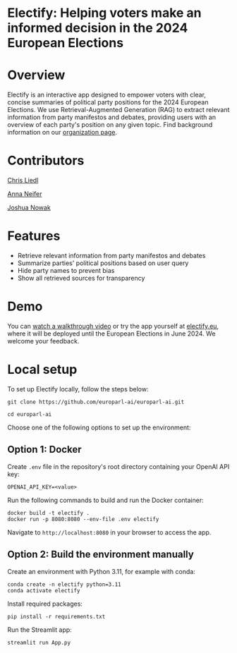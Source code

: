 # Electify: Helping voters make an informed decision in the 2024 European Elections

# Overview
Electify is an interactive app designed to empower voters with clear, concise summaries of political party positions for the 2024 European Elections. We use Retrieval-Augmented Generation (RAG) to extract relevant information from party manifestos and debates, providing users with an overview of each party's position on any given topic. Find background information on our [organization page](https://github.com/europarl-ai).

# Contributors

[Chris Liedl](https://github.com/cliedl)

[Anna Neifer](https://github.com/Aneifer)

[Joshua Nowak](https://github.com/josh-nowak)

# Features
- Retrieve relevant information from party manifestos and debates
- Summarize parties' political positions based on user query
- Hide party names to prevent bias
- Show all retrieved sources for transparency

# Demo
You can [watch a walkthrough video](https://www.loom.com/share/f192bc1873fb464686ad456253a5dff2) or try the app yourself at [electify.eu](https://electify.eu), where it will be deployed until the European Elections in June 2024. We welcome your feedback.

# Local setup
To set up Electify locally, follow the steps below:

```
git clone https://github.com/europarl-ai/europarl-ai.git

cd europarl-ai
```

Choose one of the following options to set up the environment:

## Option 1: Docker
Create `.env` file in the repository's root directory containing your OpenAI API key:
```
OPENAI_API_KEY=<value>
```

Run the following commands to build and run the Docker container:
```
docker build -t electify .
docker run -p 8080:8080 --env-file .env electify
```

Navigate to `http://localhost:8080` in your browser to access the app.

## Option 2: Build the environment manually

Create an environment with Python 3.11, for example with conda:
```
conda create -n electify python=3.11
conda activate electify
```

Install required packages:
```
pip install -r requirements.txt
```

Run the Streamlit app:
```
streamlit run App.py
```
